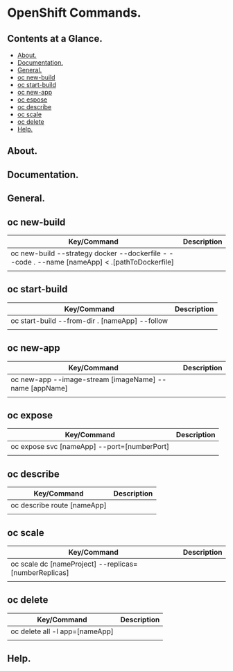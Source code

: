# OpenShift Commands.






## Contents at a Glance.
* [About.](#about)
* [Documentation.](#documentation)
* [General.](#general)
* [oc new-build](#oc-new-build)
* [oc start-build](#oc-start-build)
* [oc new-app](#oc-new-app)
* [oc espose](#oc-expose)
* [oc describe](#oc-describe)
* [oc scale](#oc-scale)
* [oc delete](#oc-delete)
* [Help.](#help)





## About.





## Documentation.





## General.





## oc new-build

| Key/Command                                                                                      | Description                                                                |
| ------------------------------------------------------------------------------------------------ | -------------------------------------------------------------------------- |
| oc new-build --strategy docker --dockerfile - --code . --name [nameApp] < .[pathToDockerfile]    |                                                                            |
|                                                                                                  |                                                                            |





## oc start-build

| Key/Command                                                                                      | Description                                                                |
| ------------------------------------------------------------------------------------------------ | -------------------------------------------------------------------------- |
| oc start-build --from-dir . [nameApp] --follow                                                   |                                                                            |
|                                                                                                  |                                                                            |





## oc new-app

| Key/Command                                                                                      | Description                                                                |
| ------------------------------------------------------------------------------------------------ | -------------------------------------------------------------------------- |
| oc new-app --image-stream [imageName] --name [appName]                                           |                                                                            |
|                                                                                                  |                                                                            |





## oc expose

| Key/Command                                                                                      | Description                                                                |
| ------------------------------------------------------------------------------------------------ | -------------------------------------------------------------------------- |
| oc expose svc [nameApp] --port=[numberPort]                                                      |                                                                            |
|                                                                                                  |                                                                            |





## oc describe

| Key/Command                                                                                      | Description                                                                |
| ------------------------------------------------------------------------------------------------ | -------------------------------------------------------------------------- |
| oc describe route [nameApp]                                                                      |                                                                            |
|                                                                                                  |                                                                            |





## oc scale

| Key/Command                                                     | Description                                                                |
| --------------------------------------------------------------- | -------------------------------------------------------------------------- |
| oc scale dc [nameProject] --replicas=[numberReplicas]           |                                                                            |
|                                                                 |                                                                            |





## oc delete

| Key/Command                                                     | Description                                                                |
| --------------------------------------------------------------- | -------------------------------------------------------------------------- |
| oc delete all -l app=[nameApp]                                  |                                                                            |
|                                                                 |                                                                            |





## Help.
